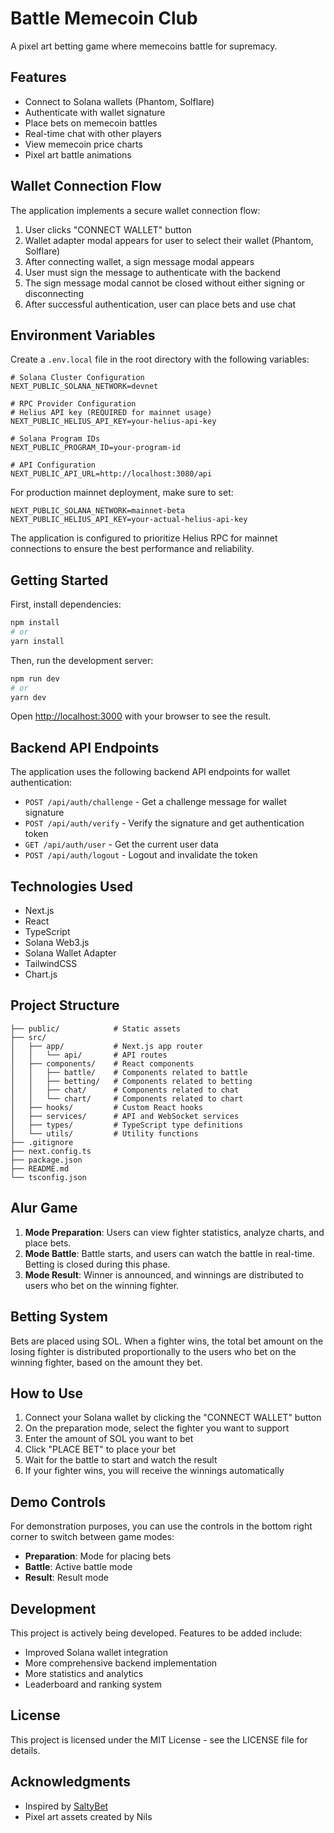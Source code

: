 # Battle Memecoin Club

A pixel art betting game where memecoins battle for supremacy.

## Features

- Connect to Solana wallets (Phantom, Solflare)
- Authenticate with wallet signature
- Place bets on memecoin battles
- Real-time chat with other players
- View memecoin price charts
- Pixel art battle animations

## Wallet Connection Flow

The application implements a secure wallet connection flow:

1. User clicks "CONNECT WALLET" button
2. Wallet adapter modal appears for user to select their wallet (Phantom, Solflare)
3. After connecting wallet, a sign message modal appears
4. User must sign the message to authenticate with the backend
5. The sign message modal cannot be closed without either signing or disconnecting
6. After successful authentication, user can place bets and use chat

## Environment Variables

Create a `.env.local` file in the root directory with the following variables:

```
# Solana Cluster Configuration
NEXT_PUBLIC_SOLANA_NETWORK=devnet

# RPC Provider Configuration
# Helius API key (REQUIRED for mainnet usage)
NEXT_PUBLIC_HELIUS_API_KEY=your-helius-api-key

# Solana Program IDs
NEXT_PUBLIC_PROGRAM_ID=your-program-id

# API Configuration
NEXT_PUBLIC_API_URL=http://localhost:3080/api
```

For production mainnet deployment, make sure to set:
```
NEXT_PUBLIC_SOLANA_NETWORK=mainnet-beta
NEXT_PUBLIC_HELIUS_API_KEY=your-actual-helius-api-key
```

The application is configured to prioritize Helius RPC for mainnet connections to ensure the best performance and reliability.

## Getting Started

First, install dependencies:

```bash
npm install
# or
yarn install
```

Then, run the development server:

```bash
npm run dev
# or
yarn dev
```

Open [http://localhost:3000](http://localhost:3000) with your browser to see the result.

## Backend API Endpoints

The application uses the following backend API endpoints for wallet authentication:

- `POST /api/auth/challenge` - Get a challenge message for wallet signature
- `POST /api/auth/verify` - Verify the signature and get authentication token
- `GET /api/auth/user` - Get the current user data
- `POST /api/auth/logout` - Logout and invalidate the token

## Technologies Used

- Next.js
- React
- TypeScript
- Solana Web3.js
- Solana Wallet Adapter
- TailwindCSS
- Chart.js

## Project Structure

```battle-memecoin-club/
├── public/            # Static assets
├── src/
│   ├── app/           # Next.js app router
│   │   └── api/       # API routes
│   ├── components/    # React components
│   │   ├── battle/    # Components related to battle
│   │   ├── betting/   # Components related to betting
│   │   ├── chat/      # Components related to chat
│   │   └── chart/     # Components related to chart
│   ├── hooks/         # Custom React hooks
│   ├── services/      # API and WebSocket services
│   ├── types/         # TypeScript type definitions
│   └── utils/         # Utility functions
├── .gitignore
├── next.config.ts
├── package.json
├── README.md
└── tsconfig.json
```

## Alur Game

1. **Mode Preparation**: Users can view fighter statistics, analyze charts, and place bets.
2. **Mode Battle**: Battle starts, and users can watch the battle in real-time. Betting is closed during this phase.
3. **Mode Result**: Winner is announced, and winnings are distributed to users who bet on the winning fighter.

## Betting System

Bets are placed using SOL. When a fighter wins, the total bet amount on the losing fighter is distributed proportionally to the users who bet on the winning fighter, based on the amount they bet.

## How to Use

1. Connect your Solana wallet by clicking the "CONNECT WALLET" button
2. On the preparation mode, select the fighter you want to support
3. Enter the amount of SOL you want to bet
4. Click "PLACE BET" to place your bet
5. Wait for the battle to start and watch the result
6. If your fighter wins, you will receive the winnings automatically

## Demo Controls

For demonstration purposes, you can use the controls in the bottom right corner to switch between game modes:
- **Preparation**: Mode for placing bets
- **Battle**: Active battle mode
- **Result**: Result mode

## Development

This project is actively being developed. Features to be added include:
- Improved Solana wallet integration
- More comprehensive backend implementation
- More statistics and analytics
- Leaderboard and ranking system

## License

This project is licensed under the MIT License - see the LICENSE file for details.

## Acknowledgments

- Inspired by [SaltyBet](https://www.saltybet.com/)
- Pixel art assets created by Nils
